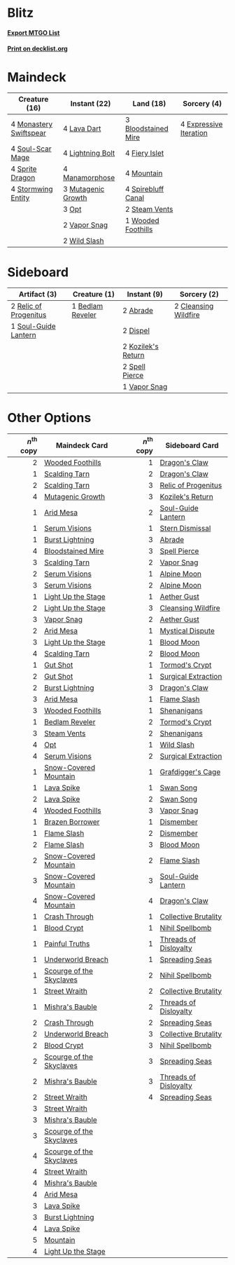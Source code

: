 # Blitz

#### [Export MTGO List](../collection/Blitz/Blitz.txt)
#### [Print on decklist.org](http://decklist.org/?deckmain=3%09Bloodstained%20Mire%0A4%09Expressive%20Iteration%0A4%09Fiery%20Islet%0A4%09Lava%20Dart%0A4%09Lightning%20Bolt%0A4%09Manamorphose%0A4%09Monastery%20Swiftspear%0A4%09Mountain%0A3%09Mutagenic%20Growth%0A3%09Opt%0A4%09Soul-Scar%20Mage%0A4%09Spirebluff%20Canal%0A4%09Sprite%20Dragon%0A2%09Steam%20Vents%0A4%09Stormwing%20Entity%0A2%09Vapor%20Snag%0A2%09Wild%20Slash%0A1%09Wooded%20Foothills&deckside=2%09Abrade%0A1%09Bedlam%20Reveler%0A2%09Cleansing%20Wildfire%0A2%09Dispel%0A2%09Kozilek's%20Return%0A2%09Relic%20of%20Progenitus%0A1%09Soul-Guide%20Lantern%0A2%09Spell%20Pierce%0A1%09Vapor%20Snag)
# Maindeck

|                                          Creature (16)                                          |                                        Instant (22)                                         |                                          Land (18)                                           |                                           Sorcery (4)                                           |
|-------------------------------------------------------------------------------------------------|---------------------------------------------------------------------------------------------|----------------------------------------------------------------------------------------------|-------------------------------------------------------------------------------------------------|
|4 [Monastery Swiftspear](http://gatherer.wizards.com/Pages/Card/Details.aspx?multiverseid=438706)|4 [Lava Dart](http://gatherer.wizards.com/Pages/Card/Details.aspx?multiverseid=29766)        |3 [Bloodstained Mire](http://gatherer.wizards.com/Pages/Card/Details.aspx?multiverseid=405094)|4 [Expressive Iteration](http://gatherer.wizards.com/Pages/Card/Details.aspx?multiverseid=513678)|
|4 [Soul-Scar Mage](http://gatherer.wizards.com/Pages/Card/Details.aspx?multiverseid=426850)      |4 [Lightning Bolt](http://gatherer.wizards.com/Pages/Card/Details.aspx?multiverseid=806)     |4 [Fiery Islet](http://gatherer.wizards.com/Pages/Card/Details.aspx?multiverseid=464187)      |                                                                                                 |
|4 [Sprite Dragon](http://gatherer.wizards.com/Pages/Card/Details.aspx?multiverseid=479731)       |4 [Manamorphose](http://gatherer.wizards.com/Pages/Card/Details.aspx?multiverseid=370568)    |4 [Mountain](http://gatherer.wizards.com/Pages/Card/Details.aspx?multiverseid=439859)         |                                                                                                 |
|4 [Stormwing Entity](http://gatherer.wizards.com/Pages/Card/Details.aspx?multiverseid=488253)    |3 [Mutagenic Growth](http://gatherer.wizards.com/Pages/Card/Details.aspx?multiverseid=397717)|4 [Spirebluff Canal](http://gatherer.wizards.com/Pages/Card/Details.aspx?multiverseid=417822) |                                                                                                 |
|                                                                                                 |3 [Opt](http://gatherer.wizards.com/Pages/Card/Details.aspx?multiverseid=442948)             |2 [Steam Vents](http://gatherer.wizards.com/Pages/Card/Details.aspx?multiverseid=405109)      |                                                                                                 |
|                                                                                                 |2 [Vapor Snag](http://gatherer.wizards.com/Pages/Card/Details.aspx?multiverseid=249373)      |1 [Wooded Foothills](http://gatherer.wizards.com/Pages/Card/Details.aspx?multiverseid=405116) |                                                                                                 |
|                                                                                                 |2 [Wild Slash](http://gatherer.wizards.com/Pages/Card/Details.aspx?multiverseid=391959)      |                                                                                              |                                                                                                 |


# Sideboard

|                                          Artifact (3)                                          |                                       Creature (1)                                        |                                         Instant (9)                                         |                                          Sorcery (2)                                          |
|------------------------------------------------------------------------------------------------|-------------------------------------------------------------------------------------------|---------------------------------------------------------------------------------------------|-----------------------------------------------------------------------------------------------|
|2 [Relic of Progenitus](http://gatherer.wizards.com/Pages/Card/Details.aspx?multiverseid=174824)|1 [Bedlam Reveler](http://gatherer.wizards.com/Pages/Card/Details.aspx?multiverseid=414415)|2 [Abrade](http://gatherer.wizards.com/Pages/Card/Details.aspx?multiverseid=430772)          |2 [Cleansing Wildfire](http://gatherer.wizards.com/Pages/Card/Details.aspx?multiverseid=491777)|
|1 [Soul-Guide Lantern](http://gatherer.wizards.com/Pages/Card/Details.aspx?multiverseid=476488) |                                                                                           |2 [Dispel](http://gatherer.wizards.com/Pages/Card/Details.aspx?multiverseid=401858)          |                                                                                               |
|                                                                                                |                                                                                           |2 [Kozilek's Return](http://gatherer.wizards.com/Pages/Card/Details.aspx?multiverseid=407608)|                                                                                               |
|                                                                                                |                                                                                           |2 [Spell Pierce](http://gatherer.wizards.com/Pages/Card/Details.aspx?multiverseid=425876)    |                                                                                               |
|                                                                                                |                                                                                           |1 [Vapor Snag](http://gatherer.wizards.com/Pages/Card/Details.aspx?multiverseid=249373)      |                                                                                               |


# Other Options

|*n*<sup>th</sup> copy|                                           Maindeck Card                                           |*n*<sup>th</sup> copy|                                        Sideboard Card                                         |
|--------------------:|---------------------------------------------------------------------------------------------------|--------------------:|-----------------------------------------------------------------------------------------------|
|                    2|[Wooded Foothills](http://gatherer.wizards.com/Pages/Card/Details.aspx?multiverseid=405116)        |                    1|[Dragon's Claw](http://gatherer.wizards.com/Pages/Card/Details.aspx?multiverseid=129527)       |
|                    1|[Scalding Tarn](http://gatherer.wizards.com/Pages/Card/Details.aspx?multiverseid=405107)           |                    2|[Dragon's Claw](http://gatherer.wizards.com/Pages/Card/Details.aspx?multiverseid=129527)       |
|                    2|[Scalding Tarn](http://gatherer.wizards.com/Pages/Card/Details.aspx?multiverseid=405107)           |                    3|[Relic of Progenitus](http://gatherer.wizards.com/Pages/Card/Details.aspx?multiverseid=174824) |
|                    4|[Mutagenic Growth](http://gatherer.wizards.com/Pages/Card/Details.aspx?multiverseid=397717)        |                    3|[Kozilek's Return](http://gatherer.wizards.com/Pages/Card/Details.aspx?multiverseid=407608)    |
|                    1|[Arid Mesa](http://gatherer.wizards.com/Pages/Card/Details.aspx?multiverseid=405092)               |                    2|[Soul-Guide Lantern](http://gatherer.wizards.com/Pages/Card/Details.aspx?multiverseid=476488)  |
|                    1|[Serum Visions](http://gatherer.wizards.com/Pages/Card/Details.aspx?multiverseid=50145)            |                    1|[Stern Dismissal](http://gatherer.wizards.com/Pages/Card/Details.aspx?multiverseid=476319)     |
|                    1|[Burst Lightning](http://gatherer.wizards.com/Pages/Card/Details.aspx?multiverseid=397662)         |                    3|[Abrade](http://gatherer.wizards.com/Pages/Card/Details.aspx?multiverseid=430772)              |
|                    4|[Bloodstained Mire](http://gatherer.wizards.com/Pages/Card/Details.aspx?multiverseid=405094)       |                    3|[Spell Pierce](http://gatherer.wizards.com/Pages/Card/Details.aspx?multiverseid=425876)        |
|                    3|[Scalding Tarn](http://gatherer.wizards.com/Pages/Card/Details.aspx?multiverseid=405107)           |                    2|[Vapor Snag](http://gatherer.wizards.com/Pages/Card/Details.aspx?multiverseid=249373)          |
|                    2|[Serum Visions](http://gatherer.wizards.com/Pages/Card/Details.aspx?multiverseid=50145)            |                    1|[Alpine Moon](http://gatherer.wizards.com/Pages/Card/Details.aspx?multiverseid=447264)         |
|                    3|[Serum Visions](http://gatherer.wizards.com/Pages/Card/Details.aspx?multiverseid=50145)            |                    2|[Alpine Moon](http://gatherer.wizards.com/Pages/Card/Details.aspx?multiverseid=447264)         |
|                    1|[Light Up the Stage](http://gatherer.wizards.com/Pages/Card/Details.aspx?multiverseid=457251)      |                    1|[Aether Gust](http://gatherer.wizards.com/Pages/Card/Details.aspx?multiverseid=466796)         |
|                    2|[Light Up the Stage](http://gatherer.wizards.com/Pages/Card/Details.aspx?multiverseid=457251)      |                    3|[Cleansing Wildfire](http://gatherer.wizards.com/Pages/Card/Details.aspx?multiverseid=491777)  |
|                    3|[Vapor Snag](http://gatherer.wizards.com/Pages/Card/Details.aspx?multiverseid=249373)              |                    2|[Aether Gust](http://gatherer.wizards.com/Pages/Card/Details.aspx?multiverseid=466796)         |
|                    2|[Arid Mesa](http://gatherer.wizards.com/Pages/Card/Details.aspx?multiverseid=405092)               |                    1|[Mystical Dispute](http://gatherer.wizards.com/Pages/Card/Details.aspx?multiverseid=473020)    |
|                    3|[Light Up the Stage](http://gatherer.wizards.com/Pages/Card/Details.aspx?multiverseid=457251)      |                    1|[Blood Moon](http://gatherer.wizards.com/Pages/Card/Details.aspx?multiverseid=45386)           |
|                    4|[Scalding Tarn](http://gatherer.wizards.com/Pages/Card/Details.aspx?multiverseid=405107)           |                    2|[Blood Moon](http://gatherer.wizards.com/Pages/Card/Details.aspx?multiverseid=45386)           |
|                    1|[Gut Shot](http://gatherer.wizards.com/Pages/Card/Details.aspx?multiverseid=397673)                |                    1|[Tormod's Crypt](http://gatherer.wizards.com/Pages/Card/Details.aspx?multiverseid=389723)      |
|                    2|[Gut Shot](http://gatherer.wizards.com/Pages/Card/Details.aspx?multiverseid=397673)                |                    1|[Surgical Extraction](http://gatherer.wizards.com/Pages/Card/Details.aspx?multiverseid=397706) |
|                    2|[Burst Lightning](http://gatherer.wizards.com/Pages/Card/Details.aspx?multiverseid=397662)         |                    3|[Dragon's Claw](http://gatherer.wizards.com/Pages/Card/Details.aspx?multiverseid=129527)       |
|                    3|[Arid Mesa](http://gatherer.wizards.com/Pages/Card/Details.aspx?multiverseid=405092)               |                    1|[Flame Slash](http://gatherer.wizards.com/Pages/Card/Details.aspx?multiverseid=416914)         |
|                    3|[Wooded Foothills](http://gatherer.wizards.com/Pages/Card/Details.aspx?multiverseid=405116)        |                    1|[Shenanigans](http://gatherer.wizards.com/Pages/Card/Details.aspx?multiverseid=464095)         |
|                    1|[Bedlam Reveler](http://gatherer.wizards.com/Pages/Card/Details.aspx?multiverseid=414415)          |                    2|[Tormod's Crypt](http://gatherer.wizards.com/Pages/Card/Details.aspx?multiverseid=389723)      |
|                    3|[Steam Vents](http://gatherer.wizards.com/Pages/Card/Details.aspx?multiverseid=405109)             |                    2|[Shenanigans](http://gatherer.wizards.com/Pages/Card/Details.aspx?multiverseid=464095)         |
|                    4|[Opt](http://gatherer.wizards.com/Pages/Card/Details.aspx?multiverseid=442948)                     |                    1|[Wild Slash](http://gatherer.wizards.com/Pages/Card/Details.aspx?multiverseid=391959)          |
|                    4|[Serum Visions](http://gatherer.wizards.com/Pages/Card/Details.aspx?multiverseid=50145)            |                    2|[Surgical Extraction](http://gatherer.wizards.com/Pages/Card/Details.aspx?multiverseid=397706) |
|                    1|[Snow-Covered Mountain](http://gatherer.wizards.com/Pages/Card/Details.aspx?multiverseid=121233)   |                    1|[Grafdigger's Cage](http://gatherer.wizards.com/Pages/Card/Details.aspx?multiverseid=278452)   |
|                    1|[Lava Spike](http://gatherer.wizards.com/Pages/Card/Details.aspx?multiverseid=79084)               |                    1|[Swan Song](http://gatherer.wizards.com/Pages/Card/Details.aspx?multiverseid=420715)           |
|                    2|[Lava Spike](http://gatherer.wizards.com/Pages/Card/Details.aspx?multiverseid=79084)               |                    2|[Swan Song](http://gatherer.wizards.com/Pages/Card/Details.aspx?multiverseid=420715)           |
|                    4|[Wooded Foothills](http://gatherer.wizards.com/Pages/Card/Details.aspx?multiverseid=405116)        |                    3|[Vapor Snag](http://gatherer.wizards.com/Pages/Card/Details.aspx?multiverseid=249373)          |
|                    1|[Brazen Borrower](http://gatherer.wizards.com/Pages/Card/Details.aspx?multiverseid=473001)         |                    1|[Dismember](http://gatherer.wizards.com/Pages/Card/Details.aspx?multiverseid=382182)           |
|                    1|[Flame Slash](http://gatherer.wizards.com/Pages/Card/Details.aspx?multiverseid=416914)             |                    2|[Dismember](http://gatherer.wizards.com/Pages/Card/Details.aspx?multiverseid=382182)           |
|                    2|[Flame Slash](http://gatherer.wizards.com/Pages/Card/Details.aspx?multiverseid=416914)             |                    3|[Blood Moon](http://gatherer.wizards.com/Pages/Card/Details.aspx?multiverseid=45386)           |
|                    2|[Snow-Covered Mountain](http://gatherer.wizards.com/Pages/Card/Details.aspx?multiverseid=121233)   |                    2|[Flame Slash](http://gatherer.wizards.com/Pages/Card/Details.aspx?multiverseid=416914)         |
|                    3|[Snow-Covered Mountain](http://gatherer.wizards.com/Pages/Card/Details.aspx?multiverseid=121233)   |                    3|[Soul-Guide Lantern](http://gatherer.wizards.com/Pages/Card/Details.aspx?multiverseid=476488)  |
|                    4|[Snow-Covered Mountain](http://gatherer.wizards.com/Pages/Card/Details.aspx?multiverseid=121233)   |                    4|[Dragon's Claw](http://gatherer.wizards.com/Pages/Card/Details.aspx?multiverseid=129527)       |
|                    1|[Crash Through](http://gatherer.wizards.com/Pages/Card/Details.aspx?multiverseid=430777)           |                    1|[Collective Brutality](http://gatherer.wizards.com/Pages/Card/Details.aspx?multiverseid=414380)|
|                    1|[Blood Crypt](http://gatherer.wizards.com/Pages/Card/Details.aspx?multiverseid=97102)              |                    1|[Nihil Spellbomb](http://gatherer.wizards.com/Pages/Card/Details.aspx?multiverseid=442215)     |
|                    1|[Painful Truths](http://gatherer.wizards.com/Pages/Card/Details.aspx?multiverseid=401981)          |                    1|[Threads of Disloyalty](http://gatherer.wizards.com/Pages/Card/Details.aspx?multiverseid=74652)|
|                    1|[Underworld Breach](http://gatherer.wizards.com/Pages/Card/Details.aspx?multiverseid=476412)       |                    1|[Spreading Seas](http://gatherer.wizards.com/Pages/Card/Details.aspx?multiverseid=190405)      |
|                    1|[Scourge of the Skyclaves](http://gatherer.wizards.com/Pages/Card/Details.aspx?multiverseid=491760)|                    2|[Nihil Spellbomb](http://gatherer.wizards.com/Pages/Card/Details.aspx?multiverseid=442215)     |
|                    1|[Street Wraith](http://gatherer.wizards.com/Pages/Card/Details.aspx?multiverseid=442097)           |                    2|[Collective Brutality](http://gatherer.wizards.com/Pages/Card/Details.aspx?multiverseid=414380)|
|                    1|[Mishra's Bauble](http://gatherer.wizards.com/Pages/Card/Details.aspx?multiverseid=122122)         |                    2|[Threads of Disloyalty](http://gatherer.wizards.com/Pages/Card/Details.aspx?multiverseid=74652)|
|                    2|[Crash Through](http://gatherer.wizards.com/Pages/Card/Details.aspx?multiverseid=430777)           |                    2|[Spreading Seas](http://gatherer.wizards.com/Pages/Card/Details.aspx?multiverseid=190405)      |
|                    2|[Underworld Breach](http://gatherer.wizards.com/Pages/Card/Details.aspx?multiverseid=476412)       |                    3|[Collective Brutality](http://gatherer.wizards.com/Pages/Card/Details.aspx?multiverseid=414380)|
|                    2|[Blood Crypt](http://gatherer.wizards.com/Pages/Card/Details.aspx?multiverseid=97102)              |                    3|[Nihil Spellbomb](http://gatherer.wizards.com/Pages/Card/Details.aspx?multiverseid=442215)     |
|                    2|[Scourge of the Skyclaves](http://gatherer.wizards.com/Pages/Card/Details.aspx?multiverseid=491760)|                    3|[Spreading Seas](http://gatherer.wizards.com/Pages/Card/Details.aspx?multiverseid=190405)      |
|                    2|[Mishra's Bauble](http://gatherer.wizards.com/Pages/Card/Details.aspx?multiverseid=122122)         |                    3|[Threads of Disloyalty](http://gatherer.wizards.com/Pages/Card/Details.aspx?multiverseid=74652)|
|                    2|[Street Wraith](http://gatherer.wizards.com/Pages/Card/Details.aspx?multiverseid=442097)           |                    4|[Spreading Seas](http://gatherer.wizards.com/Pages/Card/Details.aspx?multiverseid=190405)      |
|                    3|[Street Wraith](http://gatherer.wizards.com/Pages/Card/Details.aspx?multiverseid=442097)           |                     |                                                                                               |
|                    3|[Mishra's Bauble](http://gatherer.wizards.com/Pages/Card/Details.aspx?multiverseid=122122)         |                     |                                                                                               |
|                    3|[Scourge of the Skyclaves](http://gatherer.wizards.com/Pages/Card/Details.aspx?multiverseid=491760)|                     |                                                                                               |
|                    4|[Scourge of the Skyclaves](http://gatherer.wizards.com/Pages/Card/Details.aspx?multiverseid=491760)|                     |                                                                                               |
|                    4|[Street Wraith](http://gatherer.wizards.com/Pages/Card/Details.aspx?multiverseid=442097)           |                     |                                                                                               |
|                    4|[Mishra's Bauble](http://gatherer.wizards.com/Pages/Card/Details.aspx?multiverseid=122122)         |                     |                                                                                               |
|                    4|[Arid Mesa](http://gatherer.wizards.com/Pages/Card/Details.aspx?multiverseid=405092)               |                     |                                                                                               |
|                    3|[Lava Spike](http://gatherer.wizards.com/Pages/Card/Details.aspx?multiverseid=79084)               |                     |                                                                                               |
|                    3|[Burst Lightning](http://gatherer.wizards.com/Pages/Card/Details.aspx?multiverseid=397662)         |                     |                                                                                               |
|                    4|[Lava Spike](http://gatherer.wizards.com/Pages/Card/Details.aspx?multiverseid=79084)               |                     |                                                                                               |
|                    5|[Mountain](http://gatherer.wizards.com/Pages/Card/Details.aspx?multiverseid=439859)                |                     |                                                                                               |
|                    4|[Light Up the Stage](http://gatherer.wizards.com/Pages/Card/Details.aspx?multiverseid=457251)      |                     |                                                                                               |

